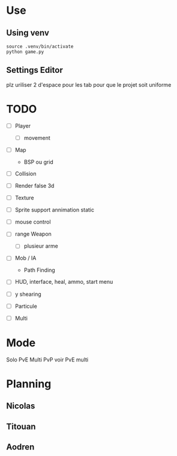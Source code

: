 # Use
## Using venv    
    source .venv/bin/activate
    python game.py
## Settings Editor 
  plz uriliser 2 d'espace pour les tab pour que le projet soit uniforme

# TODO
- [ ] Player
    - [ ] movement
- [ ] Map 
    - BSP ou grid
- [ ] Collision
- [ ] Render false 3d 
- [ ] Texture
- [ ] Sprite support annimation static 
- [ ] mouse control
- [ ] range Weapon
    - [ ] plusieur arme
- [ ] Mob / IA
    - Path Finding
- [ ] HUD, interface, heal, ammo, start menu
- [ ] y shearing
- [ ] Particule
- [ ] Multi


# Mode
Solo PvE
Multi PvP voir PvE multi

# Planning
## Nicolas
## Titouan
## Aodren

